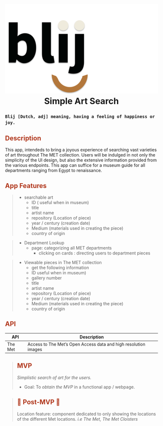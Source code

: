 # <div align="center">![blij logo](src/images/logos/blij-logo.svg)Simple Art Search</div>

### `Blij [Dutch, adj] meaning, having a feeling of happiness or joy.`

## <div align="left" style='color: #b0371c'> Description</div>

<p>This app, intendeds to bring a joyous experience of searching vast varieties of art throughout The MET collection. Users will be indulged in not only the simplicity of the UI design, but also the extensive information provided from the various endpoints. This app can suffice for a museum guide for all departments ranging from Egypt to renaissance.</p>
 
## <div align="left" style='color: #b0371c'> App Features</div>

> - searchable art
>   - ID ( useful when in museum)
>   - title
>   - artist name
>   - repository (Location of piece)
>   - year / century (creation date)
>   - Medium (materials used in creating the piece)
>   - country of origin

> - Department Lookup
>   - page: categorizing all MET departments
>     - clicking on cards : directing users to department pieces

> - Viewable pieces in The MET collection
>   - get the following information
>   - ID useful when in museum)
>   - gallery number
>   - title
>   - artist name
>   - repository (Location of piece)
>   - year / century (creation date)
>   - Medium (materials used in creating the piece)
>   - country of origin

## <div align="left" style='color: #b0371c'> API </div>

| API     | Description                                                     |
| ------- | --------------------------------------------------------------- |
| The Met | Access to The Met’s Open Access data and high resolution images |

> ## <div align="left" style='color: #b0371c'> MVP </div>
>
> _Simplistic search of art for the users._
>
> - Goal: To _obtain the *MVP*_ in a functional app / webpage.

> ## <div align="left" style='color: #b0371c'> 🔮 Post-MVP 🔮 </div>
>
> Location feature: component dedicated to only showing the locations of the different Met locations. _i.e The Met, The Met Cloisters_
